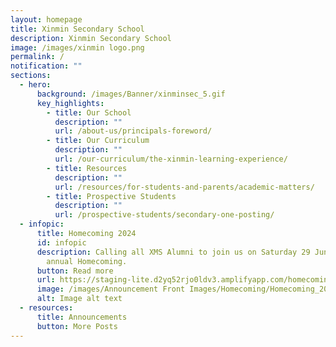 ```yaml
---
layout: homepage
title: Xinmin Secondary School
description: Xinmin Secondary School
image: /images/xinmin logo.png
permalink: /
notification: ""
sections:
  - hero:
      background: /images/Banner/xinminsec_5.gif
      key_highlights:
        - title: Our School
          description: ""
          url: /about-us/principals-foreword/
        - title: Our Curriculum
          description: ""
          url: /our-curriculum/the-xinmin-learning-experience/
        - title: Resources
          description: ""
          url: /resources/for-students-and-parents/academic-matters/
        - title: Prospective Students
          description: ""
          url: /prospective-students/secondary-one-posting/
  - infopic:
      title: Homecoming 2024
      id: infopic
      description: Calling all XMS Alumni to join us on Saturday 29 June for our
        annual Homecoming.
      button: Read more
      url: https://staging-lite.d2yq52rjo0ldv3.amplifyapp.com/homecoming-2024/
      image: /images/Announcement Front Images/Homecoming/Homecoming_2024_1.jpg
      alt: Image alt text
  - resources:
      title: Announcements
      button: More Posts
---
```

